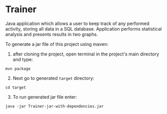 # Trainer
Java application which allows a user to keep track of any performed activity, storing all data in a SQL database. 
Application performs statistical analysis and presents results in two graphs. 

To generate a jar file of this project using maven:
  1. after cloning the project, open terminal in the project's main directory and type:

  `mvn package`
  
  2. Next go to generated `target` directory:
  
  `cd target`
  
  3. To run generated jar file enter:
  
  `java -jar Trainer-jar-with-dependencies.jar`

